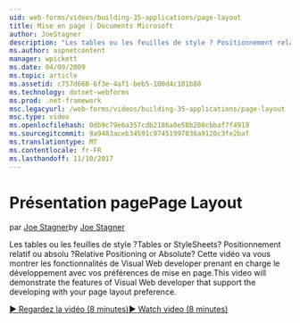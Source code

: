 ```yaml
---
uid: web-forms/videos/building-35-applications/page-layout
title: Mise en page | Documents Microsoft
author: JoeStagner
description: "Les tables ou les feuilles de style ? Positionnement relatif ou absolu ? Cette vidéo va vous montrer les fonctionnalités de Visual Web developer prenant en charge le développement avec v..."
ms.author: aspnetcontent
manager: wpickett
ms.date: 04/09/2009
ms.topic: article
ms.assetid: c757d668-6f3e-4af1-beb5-100d4c101b88
ms.technology: dotnet-webforms
ms.prod: .net-framework
msc.legacyurl: /web-forms/videos/building-35-applications/page-layout
msc.type: video
ms.openlocfilehash: 0db9c79e6a357cdb2186a8e58b208cbbaf7f4919
ms.sourcegitcommit: 9a9483aceb34591c97451997036a9120c3fe2baf
ms.translationtype: MT
ms.contentlocale: fr-FR
ms.lasthandoff: 11/10/2017
---
```

<a name="page-layout"></a><span data-ttu-id="53533-105">Présentation page</span><span class="sxs-lookup"><span data-stu-id="53533-105">Page Layout</span></span>
====================
<span data-ttu-id="53533-106">par [Joe Stagner](https://github.com/JoeStagner)</span><span class="sxs-lookup"><span data-stu-id="53533-106">by [Joe Stagner](https://github.com/JoeStagner)</span></span>

<span data-ttu-id="53533-107">Les tables ou les feuilles de style ?</span><span class="sxs-lookup"><span data-stu-id="53533-107">Tables or StyleSheets?</span></span> <span data-ttu-id="53533-108">Positionnement relatif ou absolu ?</span><span class="sxs-lookup"><span data-stu-id="53533-108">Relative Positioning or Absolute?</span></span> <span data-ttu-id="53533-109">Cette vidéo va vous montrer les fonctionnalités de Visual Web developer prenant en charge le développement avec vos préférences de mise en page.</span><span class="sxs-lookup"><span data-stu-id="53533-109">This video will demonstrate the features of Visual Web developer that support the developing with your page layout preference.</span></span>

[<span data-ttu-id="53533-110">&#9654; Regardez la vidéo (8 minutes)</span><span class="sxs-lookup"><span data-stu-id="53533-110">&#9654; Watch video (8 minutes)</span></span>](https://channel9.msdn.com/Blogs/ASP-NET-Site-Videos/page-layout)
